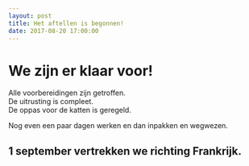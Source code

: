 ```yaml
---
layout: post
title: Het aftellen is begonnen!
date: 2017-08-20 17:00:00
---
```


# We zijn er klaar voor!

Alle voorbereidingen zijn getroffen.<br/>
De uitrusting is compleet.<br/>
De oppas voor de katten is geregeld.

Nog even een paar dagen werken en dan inpakken en wegwezen.

## 1 september vertrekken we richting Frankrijk.
